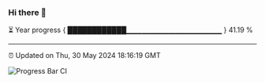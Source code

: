 ### Hi there 👋

⏳ Year progress { ████████████▁▁▁▁▁▁▁▁▁▁▁▁▁▁▁▁▁▁ } 41.19 %

---

⏰ Updated on Thu, 30 May 2024 18:16:19 GMT

![Progress Bar CI](https://github.com/liununu/liununu/workflows/Progress%20Bar%20CI/badge.svg)
